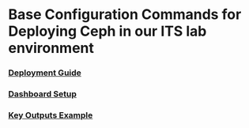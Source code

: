 # Base Configuration Commands for Deploying Ceph in our ITS lab environment

### [Deployment Guide](deployment_guide.md)

### [Dashboard Setup](Dashboard%20Setup.md)

### [Key Outputs Example](Key%20Outputs%20Example.md)

